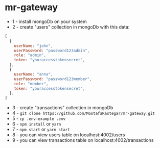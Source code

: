 # mr-gateway
* 1 - install mongoDb on your system
* 2 - create "users" collection in mongoDb with this data:
``` js
[
  {
    userName: "john",
    userPassword: "password123admin",
    role: "admin",
    token: "youraccesstokensecret",
  },
  {
    userName: "anna",
    userPassword: "password123member",
    role: "member",
    token: "youraccesstokensecret",
  },
]
```
* 3 - create "transactions" collection in mongoDb
* 4 - `git clone https://github.com/MostafaRastegar/mr-gateway.git`
* 5 - `cp .env-example .env`
* 6 - `npm install` or `yarn`
* 7 - `npm start` or `yarn start`
* 8 - you can view users table on localhost:4002/users
* 9 - you can view transactions table on localhost:4002/transactions
